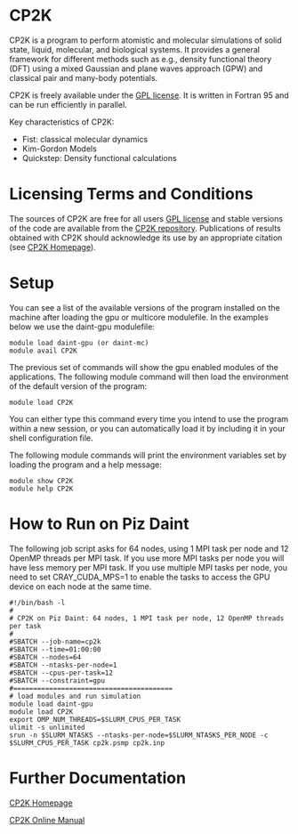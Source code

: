# CP2K

CP2K is a program to perform atomistic and molecular simulations of solid state, liquid, molecular, and biological systems. It provides a general framework for different methods such as e.g., density functional theory (DFT) using a mixed Gaussian and plane waves approach (GPW) and classical pair and many-body potentials.

CP2K is freely available under the [GPL license](http://www.gnu.org/licenses/gpl.html#TOC1). It is written in Fortran 95 and can be run efficiently in parallel.

Key characteristics of CP2K:
 * Fist: classical molecular dynamics
 * Kim-Gordon Models
 * Quickstep: Density functional calculations

# Licensing Terms and Conditions

The sources of CP2K are free for all users [GPL license](http://www.gnu.org/licenses/gpl.html#TOC1) and stable versions of the code are available from the [CP2K repository](http://sourceforge.net/projects/cp2k). Publications of results obtained with CP2K should acknowledge its use by an appropriate citation (see [CP2K Homepage](http://www.cp2k.org)).

# Setup

You can see a list of the available versions of the program installed on the machine after loading the gpu or multicore modulefile. In the examples below we use the daint-gpu modulefile:
```
module load daint-gpu (or daint-mc)
module avail CP2K
```

The previous set of commands will show the gpu enabled modules of the applications. The following module command will then load the environment of the default version of the program:
```		
module load CP2K
```

You can either type this command every time you intend to use the program within a new session, or you can automatically load it by including it in your shell configuration file.

The following module commands will print the environment variables set by loading the program and a help message:
```
module show CP2K 
module help CP2K
```

# How to Run on Piz Daint

The following job script asks for 64 nodes, using 1 MPI task per node and 12 OpenMP threads per MPI task. If you use more MPI tasks per node you will have less memory per MPI task. If you use multiple MPI tasks per node, you need to set CRAY_CUDA_MPS=1 to enable the tasks to access the GPU device on each node at the same time.

```
#!/bin/bash -l
#
# CP2K on Piz Daint: 64 nodes, 1 MPI task per node, 12 OpenMP threads per task
#
#SBATCH --job-name=cp2k 
#SBATCH --time=01:00:00
#SBATCH --nodes=64
#SBATCH --ntasks-per-node=1
#SBATCH --cpus-per-task=12
#SBATCH --constraint=gpu
#========================================
# load modules and run simulation
module load daint-gpu
module load CP2K
export OMP_NUM_THREADS=$SLURM_CPUS_PER_TASK
ulimit -s unlimited
srun -n $SLURM_NTASKS --ntasks-per-node=$SLURM_NTASKS_PER_NODE -c $SLURM_CPUS_PER_TASK cp2k.psmp cp2k.inp 
```
 
# Further Documentation

[CP2K Homepage](http://www.cp2k.org)

[CP2K Online Manual](http://manual.cp2k.org)
